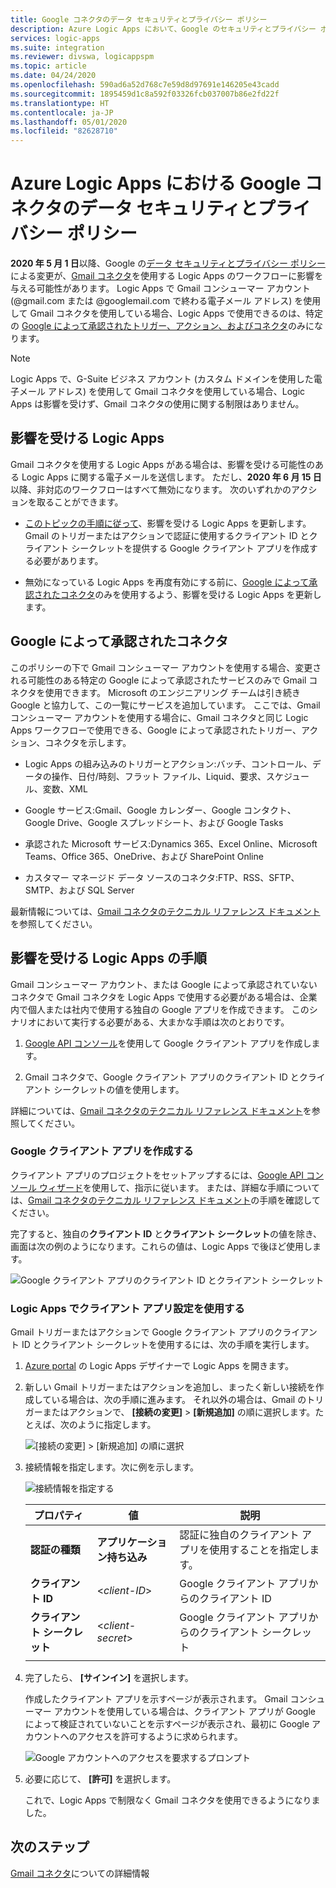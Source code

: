 ```yaml
---
title: Google コネクタのデータ セキュリティとプライバシー ポリシー
description: Azure Logic Apps において、Google のセキュリティとプライバシー ポリシーが、Gmail などの Google コネクタに与える影響について説明します
services: logic-apps
ms.suite: integration
ms.reviewer: divswa, logicappspm
ms.topic: article
ms.date: 04/24/2020
ms.openlocfilehash: 590ad6a52d768c7e59d8d97691e146205e43cadd
ms.sourcegitcommit: 1895459d1c8a592f03326fcb037007b86e2fd22f
ms.translationtype: HT
ms.contentlocale: ja-JP
ms.lasthandoff: 05/01/2020
ms.locfileid: "82628710"
---
```

# <a name="data-security-and-privacy-policies-for-google-connectors-in-azure-logic-apps"></a>Azure Logic Apps における Google コネクタのデータ セキュリティとプライバシー ポリシー

**2020 年 5 月 1 日**以降、Google の[データ セキュリティとプライバシー ポリシー](https://www.blog.google/technology/safety-security/project-strobe/)による変更が、[Gmail コネクタ](https://docs.microsoft.com/connectors/gmail/)を使用する Logic Apps のワークフローに影響を与える可能性があります。 Logic Apps で Gmail コンシューマー アカウント (@gmail.com または @googlemail.com で終わる電子メール アドレス) を使用して Gmail コネクタを使用している場合、Logic Apps で使用できるのは、特定の [Google によって承認されたトリガー、アクション、およびコネクタ](#approved-connectors)のみになります。 

> [!NOTE]
> Logic Apps で、G-Suite ビジネス アカウント (カスタム ドメインを使用した電子メール アドレス) を使用して Gmail コネクタを使用している場合、Logic Apps は影響を受けず、Gmail コネクタの使用に関する制限はありません。

## <a name="affected-logic-apps"></a>影響を受ける Logic Apps

Gmail コネクタを使用する Logic Apps がある場合は、影響を受ける可能性のある Logic Apps に関する電子メールを送信します。 ただし、**2020 年 6 月 15 日**以降、非対応のワークフローはすべて無効になります。 次のいずれかのアクションを取ることができます。

* [このトピックの手順に従って](#update-affected-workflows)、影響を受ける Logic Apps を更新します。 Gmail のトリガーまたはアクションで認証に使用するクライアント ID とクライアント シークレットを提供する Google クライアント アプリを作成する必要があります。

* 無効になっている Logic Apps を再度有効にする前に、[Google によって承認されたコネクタ](#approved-connectors)のみを使用するよう、影響を受ける Logic Apps を更新します。

<a name="approved-connectors"></a>

## <a name="google-approved-connectors"></a>Google によって承認されたコネクタ

このポリシーの下で Gmail コンシューマー アカウントを使用する場合、変更される可能性のある特定の Google によって承認されたサービスのみで Gmail コネクタを使用できます。 Microsoft のエンジニアリング チームは引き続き Google と協力して、この一覧にサービスを追加しています。 ここでは、Gmail コンシューマー アカウントを使用する場合に、Gmail コネクタと同じ Logic Apps ワークフローで使用できる、Google によって承認されたトリガー、アクション、コネクタを示します。

* Logic Apps の組み込みのトリガーとアクション:バッチ、コントロール、データの操作、日付/時刻、フラット ファイル、Liquid、要求、スケジュール、変数、XML

* Google サービス:Gmail、Google カレンダー、Google コンタクト、Google Drive、Google スプレッドシート、および Google Tasks

* 承認された Microsoft サービス:Dynamics 365、Excel Online、Microsoft Teams、Office 365、OneDrive、および SharePoint Online

* カスタマー マネージド データ ソースのコネクタ:FTP、RSS、SFTP、SMTP、および SQL Server

最新情報については、[Gmail コネクタのテクニカル リファレンス ドキュメント](https://docs.microsoft.com/connectors/gmail/)を参照してください。

<a name="update-affected-workflows"></a>

## <a name="steps-for-affected-logic-apps"></a>影響を受ける Logic Apps の手順

Gmail コンシューマー アカウント、または Google によって承認されていないコネクタで Gmail コネクタを Logic Apps で使用する必要がある場合は、企業内で個人または社内で使用する独自の Google アプリを作成できます。 このシナリオにおいて実行する必要がある、大まかな手順は次のとおりです。

1. [Google API コンソール](https://console.developers.google.com)を使用して Google クライアント アプリを作成します。

1. Gmail コネクタで、Google クライアント アプリのクライアント ID とクライアント シークレットの値を使用します。

詳細については、[Gmail コネクタのテクニカル リファレンス ドキュメント](https://docs.microsoft.com/connectors/gmail/#authentication-and-bring-your-own-application)を参照してください。

### <a name="create-google-client-app"></a>Google クライアント アプリを作成する

クライアント アプリのプロジェクトをセットアップするには、[Google API コンソール ウィザード](https://console.developers.google.com/start/api?id=gmail&credential=client_key)を使用して、指示に従います。 または、詳細な手順については、[Gmail コネクタのテクニカル リファレンス ドキュメント](https://docs.microsoft.com/connectors/gmail/#authentication-and-bring-your-own-application)の手順を確認してください。

完了すると、独自の**クライアント ID** と**クライアント シークレット**の値を除き、画面は次の例のようになります。これらの値は、Logic Apps で後ほど使用します。

![Google クライアント アプリのクライアント ID とクライアント シークレット](./media/connectors-google-data-security-privacy-policy/google-api-console.png)

### <a name="use-client-app-settings-in-logic-app"></a>Logic Apps でクライアント アプリ設定を使用する

Gmail トリガーまたはアクションで Google クライアント アプリのクライアント ID とクライアント シークレットを使用するには、次の手順を実行します。

1. [Azure portal](https://portal.azure.com) の Logic Apps デザイナーで Logic Apps を開きます。

1. 新しい Gmail トリガーまたはアクションを追加し、まったく新しい接続を作成している場合は、次の手順に進みます。 それ以外の場合は、Gmail のトリガーまたはアクションで、 **[接続の変更]**  >  **[新規追加]** の順に選択します。たとえば、次のように指定します。

   ![[接続の変更] > [新規追加] の順に選択](./media/connectors-google-data-security-privacy-policy/change-gmail-connection.png)

1. 接続情報を指定します。次に例を示します。

   ![接続情報を指定する](./media/connectors-google-data-security-privacy-policy/authentication-type-bring-your-own.png)

   | プロパティ | 値 | 説明 |
   |----------|-------|-------------|
   | **認証の種類** | **アプリケーション持ち込み** | 認証に独自のクライアント アプリを使用することを指定します。 |
   | **クライアント ID** | <*client-ID*> | Google クライアント アプリからのクライアント ID |
   | **クライアント シークレット** | <*client-secret*> | Google クライアント アプリからのクライアント シークレット |
   ||||

1. 完了したら、 **[サインイン]** を選択します。

   作成したクライアント アプリを示すページが表示されます。 Gmail コンシューマー アカウントを使用している場合は、クライアント アプリが Google によって検証されていないことを示すページが表示され、最初に Google アカウントへのアクセスを許可するように求められます。

   ![Google アカウントへのアクセスを要求するプロンプト](./media/connectors-google-data-security-privacy-policy/allow-access-authorized-domain.png)

1. 必要に応じて、 **[許可]** を選択します。

   これで、Logic Apps で制限なく Gmail コネクタを使用できるようになりました。

## <a name="next-steps"></a>次のステップ

[Gmail コネクタ](https://docs.microsoft.com/connectors/gmail/)についての詳細情報
